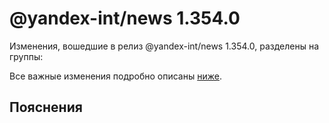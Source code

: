 # @yandex-int/news 1.354.0

<!-- ЧЕЛОВЕЧЕСКОЕ ВСТУПЛЕНИЕ -->

Изменения, вошедшие в релиз @yandex-int/news 1.354.0, разделены на группы:

Все важные изменения подробно описаны [ниже](#Пояснения).

## Пояснения

